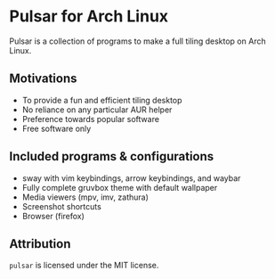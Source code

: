 # Pulsar for Arch Linux

Pulsar is a collection of programs to make a full tiling desktop on Arch Linux.

## Motivations 

- To provide a fun and efficient tiling desktop
- No reliance on any particular AUR helper
- Preference towards popular software
- Free software only

## Included programs & configurations

- sway with vim keybindings, arrow keybindings, and waybar
- Fully complete gruvbox theme with default wallpaper
- Media viewers (mpv, imv, zathura)
- Screenshot shortcuts
- Browser (firefox)

## Attribution

`pulsar` is licensed under the MIT license.
